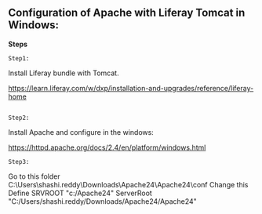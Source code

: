 ## Configuration of Apache with Liferay Tomcat in Windows:
**Steps**

```
Step1:
```
Install Liferay bundle with Tomcat.

<https://learn.liferay.com/w/dxp/installation-and-upgrades/reference/liferay-home>
```

Step2:
```
Install Apache and configure in the windows:

<https://httpd.apache.org/docs/2.4/en/platform/windows.html>
```
Step3:
```

Go to this folder
C:\Users\shashi.reddy\Downloads\Apache24\Apache24\conf
Change this 
Define SRVROOT "c:/Apache24"
ServerRoot "C:/Users/shashi.reddy/Downloads/Apache24/Apache24"
```
